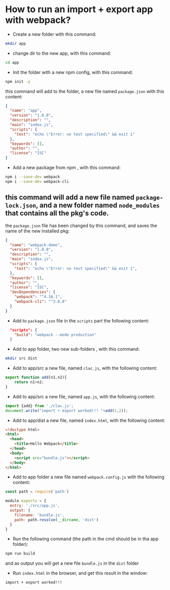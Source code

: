 # How to run an import + export app with webpack?
* Create a new folder with this command:
```bash
mkdir app
```
* change dir to the new app, with this command:
```bash
cd app
```
* Init the folder with a new npm config, with this command:
```bash
npm init -y
```
this command will add to the folder, a new file named `package.json` with this content:
```json
{
  "name": "app",
  "version": "1.0.0",
  "description": "",
  "main": "index.js",
  "scripts": {
    "test": "echo \"Error: no test specified\" && exit 1"
  },
  "keywords": [],
  "author": "",
  "license": "ISC"
}
```
* Add a new package from npm , with this command:
```bash
npm i --save-dev webpack 
npm i --save-dev webpack-cli 
```
this command will add a new file named `package-lock.json`, and a new folder named `node_modules` that contains all the pkg's code. 
---
the `package.json` file has been changed by this command, and saves the name of the new installed pkg:
```json
{
  "name": "webpack-demo",
  "version": "1.0.0",
  "description": "",
  "main": "index.js",
  "scripts": {
    "test": "echo \"Error: no test specified\" && exit 1",
  },
  "keywords": [],
  "author": "",
  "license": "ISC",
  "devDependencies": {
    "webpack": "^4.16.1",
    "webpack-cli": "^3.0.8"
  }
}
```
* Add to `package.json` file in the `scripts` part the following content:
```json
  "scripts": {
    "build": "webpack --mode production"
  }
```
* Add to app folder, two new sub-folders , with this command:
```bash
mkdir src dist
```
* Add to app/src a new file, named `clac.js`, with the following content:
```javascript
export function add(n1,n2){
    return n1+n2;
}
```
* Add to app/src a new file, named `app.js`, with the following content:
```javascript
import {add} from './clac.js';
document.write("import + export worked!!! "+add(1,2));
```
* Add to app/dist a new file, named `index.html`, with the following content:
```html
<!doctype html>
<html>
  <head>
    <title>Hello Webpack</title>
  </head>
  <body>
    <script src="bundle.js"></script>
  </body>
</html>
```
* Add to app folder a new file named `webpack.config.js` with the following content:

```javascript
const path = require('path')

module.exports = {
  entry: './src/app.js',
  output: {
    filename: 'bundle.js',
    path: path.resolve(__dirname, 'dist')
  }
}
```

* Run the following command (the path in the cmd should be in tha app folder):
```bash
npm run build
```
and as output you will get a new file `bundle.js` in the `dist` folder 
* Run `index.html` in the browser, and get this result in the window:
```
import + export worked!!! 
```
